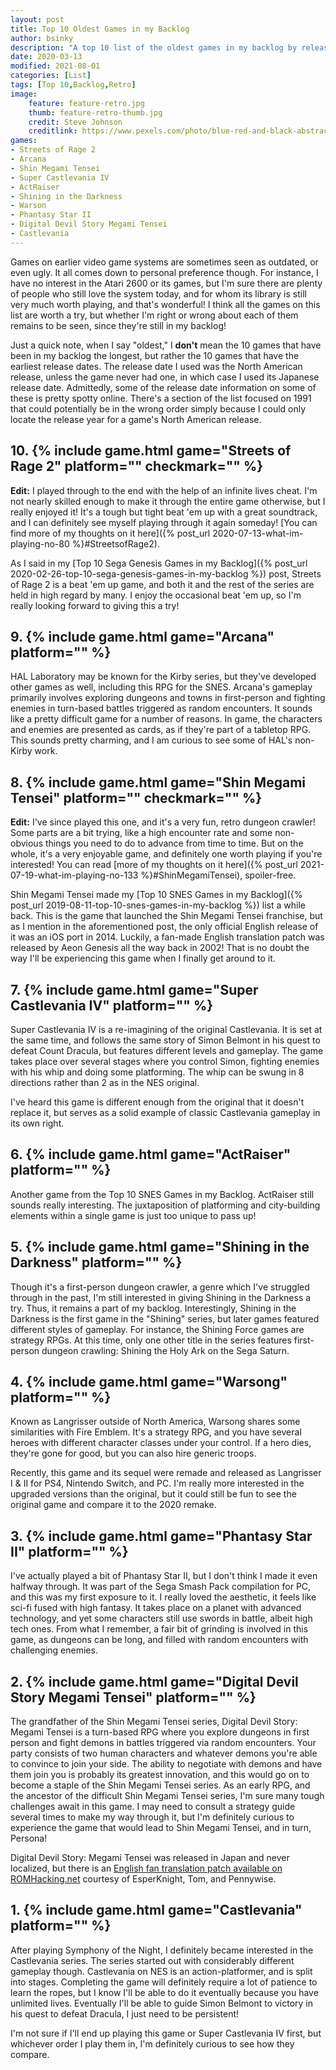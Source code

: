 ```yaml
---
layout: post
title: Top 10 Oldest Games in my Backlog
author: bsinky
description: "A top 10 list of the oldest games in my backlog by release date."
date: 2020-03-13
modified: 2021-08-01
categories: [List]
tags: [Top 10,Backlog,Retro]
image:
    feature: feature-retro.jpg
    thumb: feature-retro-thumb.jpg
    credit: Steve Johnson
    creditlink: https://www.pexels.com/photo/blue-red-and-black-abstract-painting-2130475/
games:
- Streets of Rage 2
- Arcana
- Shin Megami Tensei
- Super Castlevania IV
- ActRaiser
- Shining in the Darkness
- Warson
- Phantasy Star II
- Digital Devil Story Megami Tensei
- Castlevania
---
```


Games on earlier video game systems are sometimes seen as outdated, or even
ugly. It all comes down to personal preference though. For instance, I have no
interest in the Atari 2600 or its games, but I'm sure there are plenty of people
who still love the system today, and for whom its library is still very much
worth playing, and that's wonderful! I think all the games on this list are
worth a try, but whether I'm right or wrong about each of them remains to be
seen, since they're still in my backlog!

<!--more-->

Just a quick note, when I say "oldest," I **don't** mean the 10 games that have
been in my backlog the longest, but rather the 10 games that have the earliest
release dates. The release date I used was the North American release, unless
the game never had one, in which case I used its Japanese release date.
Admittedly, some of the release date information on some of these is pretty
spotty online. There's a section of the list focused on 1991 that could
potentially be in the wrong order simply because I could only locate the release
year for a game's North American release.

## 10. {% include game.html game="Streets of Rage 2" platform="" checkmark="" %}

**Edit:** I played through to the end with the help of an infinite lives cheat.
I'm not nearly skilled enough to make it through the entire game otherwise, but
I really enjoyed it! It's a tough but tight beat 'em up with a great soundtrack,
and I can definitely see myself playing through it again someday! [You can find
more of my thoughts on it here]({% post_url 2020-07-13-what-im-playing-no-80
%}#StreetsofRage2).

As I said in my [Top 10 Sega Genesis Games in my Backlog]({% post_url
2020-02-26-top-10-sega-genesis-games-in-my-backlog %}) post, Streets of Rage 2
is a beat 'em up game, and both it and the rest of the series are held in high
regard by many. I enjoy the occasional beat 'em up, so I'm really looking
forward to giving this a try!

## 9. {% include game.html game="Arcana" platform="" %}

HAL Laboratory may be known for the Kirby series, but they've developed other
games as well, including this RPG for the SNES. Arcana's gameplay primarily
involves exploring dungeons and towns in first-person and fighting enemies in
turn-based battles triggered as random encounters. It sounds like a pretty
difficult game for a number of reasons. In game, the characters and enemies are
presented as cards, as if they're part of a tabletop RPG. This sounds pretty
charming, and I am curious to see some of HAL's non-Kirby work.

## 8. {% include game.html game="Shin Megami Tensei" platform="" checkmark="" %}

**Edit:** I've since played this one, and it's a very fun, retro dungeon
crawler! Some parts are a bit trying, like a high encounter rate and some
non-obvious things you need to do to advance from time to time. But on the
whole, it's a very enjoyable game, and definitely one worth playing if you're
interested! You can read [more of my thoughts on it here]({% post_url
2021-07-19-what-im-playing-no-133 %}#ShinMegamiTensei), spoiler-free.

Shin Megami Tensei made my [Top 10 SNES Games in my Backlog]({% post_url
2019-08-11-top-10-snes-games-in-my-backlog %}) list a while back. This is the
game that launched the Shin Megami Tensei franchise, but as I mention in the
aforementioned post, the only official English release of it was an iOS port in 2014. Luckily, a fan-made English translation patch was released by Aeon Genesis
all the way back in 2002! That is no doubt the way I'll be experiencing this
game when I finally get around to it.

## 7. {% include game.html game="Super Castlevania IV" platform="" %}

Super Castlevania IV is a re-imagining of the original Castlevania. It is set at
the same time, and follows the same story of Simon Belmont in his quest to
defeat Count Dracula, but features different levels and gameplay. The game takes
place over several stages where you control Simon, fighting enemies with his
whip and doing some platforming. The whip can be swung in 8 directions rather
than 2 as in the NES original.

I've heard this game is different enough from the original that it doesn't
replace it, but serves as a solid example of classic Castlevania gameplay in its
own right.

## 6. {% include game.html game="ActRaiser" platform="" %}

Another game from the Top 10 SNES Games in my Backlog. ActRaiser still sounds
really interesting. The juxtaposition of platforming and city-building elements
within a single game is just too unique to pass up!

## 5. {% include game.html game="Shining in the Darkness" platform="" %}

Though it's a first-person dungeon crawler, a genre which I've struggled through
in the past, I'm still interested in giving Shining in the Darkness a try. Thus,
it remains a part of my backlog. Interestingly, Shining in the Darkness is the
first game in the "Shining" series, but later games featured different styles of
gameplay. For instance, the Shining Force games are strategy RPGs. At this time,
only one other title in the series features first-person dungeon crawling:
Shining the Holy Ark on the Sega Saturn.

## 4. {% include game.html game="Warsong" platform="" %}

Known as Langrisser outside of North America, Warsong shares some similarities
with Fire Emblem. It's a strategy RPG, and you have several heroes with
different character classes under your control. If a hero dies, they're gone for
good, but you can also hire generic troops.

Recently, this game and its sequel were remade and released as Langrisser I & II
for PS4, Nintendo Switch, and PC. I'm really more interested in the upgraded
versions than the original, but it could still be fun to see the original game
and compare it to the 2020 remake.

## 3. {% include game.html game="Phantasy Star II" platform="" %}

I've actually played a bit of Phantasy Star II, but I don't think I made it even
halfway through. It was part of the Sega Smash Pack compilation for PC, and this
was my first exposure to it. I really loved the aesthetic, it feels like sci-fi
fused with high fantasy. It takes place on a planet with advanced technology,
and yet some characters still use swords in battle, albeit high tech ones. From
what I remember, a fair bit of grinding is involved in this game, as dungeons
can be long, and filled with random encounters with challenging enemies.

## 2. {% include game.html game="Digital Devil Story Megami Tensei" platform="" %}

The grandfather of the Shin Megami Tensei series, Digital Devil Story: Megami
Tensei is a turn-based RPG where you explore dungeons in first person and fight
demons in battles triggered via random encounters. Your party consists of two
human characters and whatever demons you're able to convince to join your side.
The ability to negotiate with demons and have them join you is probably its
greatest innovation, and this would go on to become a staple of the Shin Megami
Tensei series. As an early RPG, and the ancestor of the difficult Shin Megami
Tensei series, I'm sure many tough challenges await in this game. I may need to
consult a strategy guide several times to make my way through it, but I'm
definitely curious to experience the game that would lead to Shin Megami Tensei,
and in turn, Persona!

Digital Devil Story: Megami Tensei was released in Japan and never localized,
but there is an [English fan translation patch available on
ROMHacking.net](https://www.romhacking.net/translations/2287/) courtesy of
EsperKnight, Tom, and Pennywise.

## 1. {% include game.html game="Castlevania" platform="" %}

After playing Symphony of the Night, I definitely became interested in the
Castlevania series. The series started out with considerably different gameplay
though. Castlevania on NES is an action-platformer, and is split into stages.
Completing the game will definitely require a lot of patience to learn the
ropes, but I know I'll be able to do it eventually because you have unlimited
lives. Eventually I'll be able to guide Simon Belmont to victory in his quest to
defeat Dracula, I just need to be persistent!

I'm not sure if I'll end up playing this game or Super Castlevania IV first, but
whichever order I play them in, I'm definitely curious to see how they compare.
